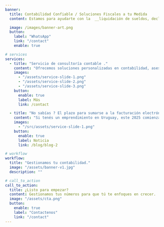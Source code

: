 ```yaml
---
banner:
  title: Contabilidad Confiable / Soluciones Fiscales a tu Medida
  content: Estamos para ayudarte con la  __liquidación de sueldos, declaraciones juradas, asesoría laboral y tributaria__. Gestionamos tus obligaciones ante **DGI, BPS y MTSS**.

  image: /images/banner-art.png
  button:
    label: "WhatsApp"
    link: "/contact"
    enable: true

# services
services:
  - title: "Servicio de consultoría contable ."
    content: "Ofrecemos soluciones personalizadas en contabilidad, asesoría fiscal y planificación financiera para personas y empresas."
    images:
      - "/assets/service-slide-1.png"
      - "/assets/service-slide-2.png"
      - "/assets/service-slide-3.png"
    button:
      enable: true
      label: Más
      link: /contact

  - title: "No sabías ? El plazo para sumarse a la facturación electrónica venció el 31/12/2024?"
    content: "Si tenés un emprendimiento en Uruguay, este 2025 comienza con un cambio importante: todos los contribuyentes de IVA (incluidos los de IVA mínimo) deberán ser emisores electrónicos desde el momento en que se inscriban, reinicien actividades o se conviertan en contribuyentes. Con excepción por ahora, los Monotributistas y quienes aportan al Monotributo Social MIDES."
    images:
      - "/src/assets/service-slide-1.png"
    button:
      enable: true
      label: Noticia
      link: /blog/blog-2

# workflow
workflow:
  title: "Gestionamos tu contabilidad."
  image: "/assets/banner-v1.jpg"
  description: ""

# call_to_action
call_to_action:
  title: ¿Listo para empezar?
  content: Gestionamos tus números para que tú te enfoques en crecer. ¡Cuentas claras, negocio próspero! 💼✅.
  image: "/assets/cta.png"
  button:
    enable: true
    label: "Contactenos"
    link: "/contact"
---
```

